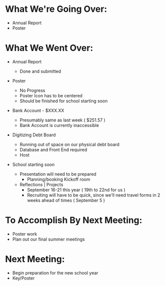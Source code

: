 # What We're Going Over:- Annual Report- Poster# What We Went Over:  - Annual Report	- Done and submitted- Poster	- No Progress	- Poster Icon has to be centered	- Should be finished for school starting soon- Bank Account - $XXX.XX	- Presumably same as last week ( $251.57 )	- Bank Account is currently inaccessible- Digitizing Debt Board	- Running out of space on our physical debt board	- Database and Front End required	- Host - School starting soon	- Presentation will need to be prepared		- Planning/booking Kickoff room	- Reflections | Projects 		- September 16-21 this year ( 19th to 22nd for us )		- Recruiting will have to be quick, since we'll need travel forms in 2 weeks ahead of times ( September 5 )# To Accomplish By Next Meeting:  - Poster work- Plan out our final summer meetings# Next Meeting:- Begin preparation for the new school year- Key/Poster